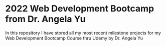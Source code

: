 # 2022 Web Development Bootcamp from Dr. Angela Yu 
In this repository I have stored all my most recent milestone projects for my Web Development Bootcamp Course thru Udemy by Dr. Angela Yu
